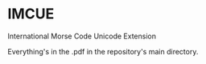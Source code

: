 # IMCUE
International Morse Code Unicode Extension

Everything's in the .pdf in the repository's main directory.
